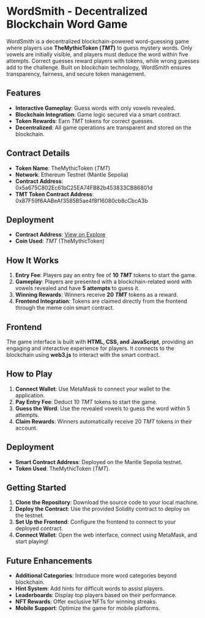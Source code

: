 # WordSmith - Decentralized Blockchain Word Game

WordSmith is a decentralized blockchain-powered word-guessing game where players use **TheMythicToken ($TMT$)** to guess mystery words. Only vowels are initially visible, and players must deduce the word within five attempts. Correct guesses reward players with tokens, while wrong guesses add to the challenge. Built on blockchain technology, WordSmith ensures transparency, fairness, and secure token management.

## Features
- **Interactive Gameplay**: Guess words with only vowels revealed.
- **Blockchain Integration**: Game logic secured via a smart contract.
- **Token Rewards**: Earn $TMT$ tokens for correct guesses.
- **Decentralized**: All game operations are transparent and stored on the blockchain.

## Contract Details
- **Token Name**: TheMythicToken ($TMT$)
- **Network**: Ethereum Testnet (Mantle Sepolia)
- **Contract Address**: 0x5a675C802Ec61bC25EA74FB82b453833CB86801d
- **TMT Token Contract Address**: 0x87F59f6AABeAf3585B5ae4f8f16080cb8cCbcA3b

## Deployment
- **Contract Address**: [View on Explore](https://sepolia.mantlescan.xyz/address/0x5a675C802Ec61bC25EA74FB82b453833CB86801d)
- **Coin Used**: $TMT$ (TheMythicToken)


## How It Works
1. **Entry Fee**: Players pay an entry fee of **10 $TMT$** tokens to start the game.
2. **Gameplay**: Players are presented with a blockchain-related word with vowels revealed and have **5 attempts** to guess it.
3. **Winning Rewards**: Winners receive **20 $TMT$** tokens as a reward.
4. **Frontend Integration**: Tokens are claimed directly from the frontend through the meme coin smart contract.

## Frontend
The game interface is built with **HTML, CSS, and JavaScript**, providing an engaging and interactive experience for players. It connects to the blockchain using **web3.js** to interact with the smart contract.

## How to Play
1. **Connect Wallet**: Use MetaMask to connect your wallet to the application.
2. **Pay Entry Fee**: Deduct 10 $TMT$ tokens to start the game.
3. **Guess the Word**: Use the revealed vowels to guess the word within 5 attempts.
4. **Claim Rewards**: Winners automatically receive 20 $TMT$ tokens in their account.

## Deployment
- **Smart Contract Address**: Deployed on the Mantle Sepolia testnet.
- **Token Used**: TheMythicToken ($TMT$).

## Getting Started
1. **Clone the Repository**: Download the source code to your local machine.
2. **Deploy the Contract**: Use the provided Solidity contract to deploy on the testnet.
3. **Set Up the Frontend**: Configure the frontend to connect to your deployed contract.
4. **Connect Wallet**: Open the web interface, connect using MetaMask, and start playing!

## Future Enhancements
- **Additional Categories**: Introduce more word categories beyond blockchain.
- **Hint System**: Add hints for difficult words to assist players.
- **Leaderboards**: Display top players based on their performance.
- **NFT Rewards**: Offer exclusive NFTs for winning streaks.
- **Mobile Support**: Optimize the game for mobile platforms.
